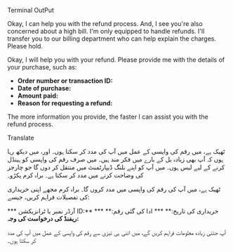 Terminal OutPut

Okay, I can help you with the refund process. And, I see you're also concerned about a high bill. I'm only equipped to handle refunds. I'll transfer you to our billing department who can help explain the charges. Please hold.

Okay, I will help you with your refund. Please provide me with the details of your purchase, such as:

*   **Order number or transaction ID:**
*   **Date of purchase:**
*   **Amount paid:**
*   **Reason for requesting a refund:**

The more information you provide, the faster I can assist you with the refund process. 

Translate 

ٹھیک ہے، میں رقم کی واپسی کے عمل میں آپ کی مدد کر سکتا ہوں۔ اور، میں دیکھ رہا ہوں کہ آپ بھی زیادہ بل کے بارے میں فکر مند ہیں۔ میں صرف رقم کی واپسی کو ہینڈل کرنے کے لیے لیس ہوں۔ میں آپ کو اپنے بلنگ ڈیپارٹمنٹ میں منتقل کر دوں گا جو چارجز کی وضاحت کرنے میں مدد کر سکتا ہے۔ براہ کرم پکڑو۔

ٹھیک ہے، میں آپ کی رقم کی واپسی میں مدد کروں گا۔ براہ کرم مجھے اپنی خریداری کی تفصیلات فراہم کریں، جیسے:

*** آرڈر نمبر یا ٹرانزیکشن ID:**
*** خریداری کی تاریخ:**
*** ادا کی گئی رقم:**
**ریفنڈ کی درخواست کی وجہ:**

آپ جتنی زیادہ معلومات فراہم کریں گے، میں اتنی ہی تیزی سے رقم کی واپسی کے عمل میں آپ کی مدد کر سکتا ہوں۔